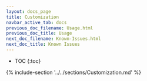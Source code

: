 ```yaml
---
layout: docs_page
title: Customization
navbar_active_tab: docs
previous_doc_filename: Usage.html
previous_doc_title: Usage
next_doc_filename: Known-Issues.html
next_doc_title: Known Issues
---
```


* TOC
{:toc}

{% include-section '../../sections/Customization.md' %}